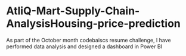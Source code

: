 # AtliQ-Mart-Supply-Chain-AnalysisHousing-price-prediction
As part of the October month codebaiscs resume challenge, I have performed data analysis and designed a dashboard in Power BI
